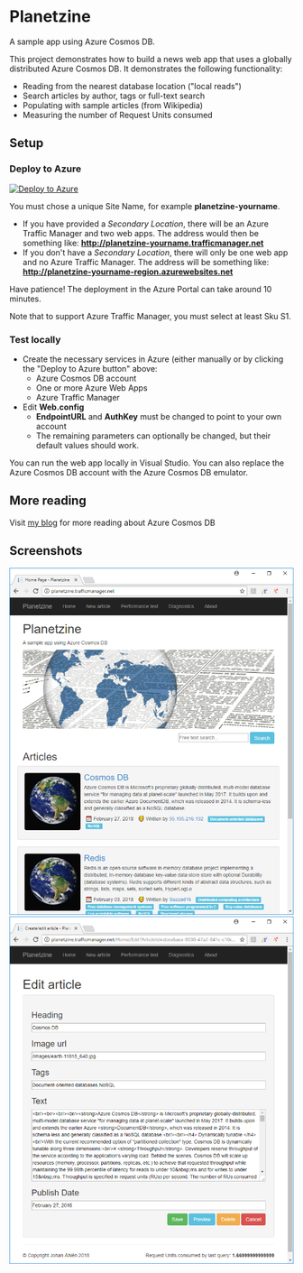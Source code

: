 # Planetzine
A sample app using Azure Cosmos DB.

This project demonstrates how to build a news web app that uses a globally distributed Azure Cosmos DB. It demonstrates the following functionality:
* Reading from the nearest database location ("local reads")
* Search articles by author, tags or full-text search
* Populating with sample articles (from Wikipedia)
* Measuring the number of Request Units consumed

## Setup
### Deploy to Azure
[![Deploy to Azure](https://azuredeploy.net/deploybutton.png)](https://portal.azure.com/#create/Microsoft.Template/uri/https%3A%2F%2Fraw.githubusercontent.com%2Fjahlen%2Fplanetzine%2Fmaster%2Fazuredeploy.json)

You must chose a unique Site Name, for example **planetzine-yourname**.

* If you have provided a *Secondary Location*, there will be an Azure Traffic Manager and two web apps. The address would then be something like: **http://planetzine-yourname.trafficmanager.net**
* If you don't have a *Secondary Location*, there will only be one web app and no Azure Traffic Manager. The address will be something like: **http://planetzine-yourname-region.azurewebsites.net**

Have patience! The deployment in the Azure Portal can take around 10 minutes.

Note that to support Azure Traffic Manager, you must select at least Sku S1.

### Test locally
* Create the necessary services in Azure (either manually or by clicking the "Deploy to Azure button" above: 
  * Azure Cosmos DB account
  * One or more Azure Web Apps
  * Azure Traffic Manager
* Edit **Web.config**
  * **EndpointURL** and **AuthKey** must be changed to point to your own account
  * The remaining parameters can optionally be changed, but their default values should work.

You can run the web app locally in Visual Studio. You can also replace the Azure Cosmos DB account with the Azure Cosmos DB emulator.


## More reading
Visit [my blog](https://www.johanahlen.info/en/tag/azure-cosmos-db/) for more reading about Azure Cosmos DB


## Screenshots
![Planetzine screenshot 1](/SCREENSHOT1.png?raw=true "Planetzine screenshot 1")
![Planetzine screenshot 2](/SCREENSHOT2.png?raw=true "Planetzine screenshot 2")

